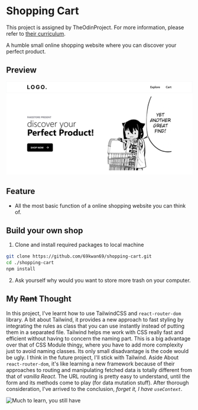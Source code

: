 # Shopping Cart

This project is assigned by TheOdinProject. For more information, please refer to [their curriculum](https://www.theodinproject.com/lessons/node-path-react-new-shopping-cart).

A humble small online shopping website where you can discover your perfect product.

## Preview

![Screenshot](./screenshot.png)

## Feature

- All the most basic function of a online shopping website you can think of.

## Build your own shop

1. Clone and install required packages to local machine

```bash
git clone https://github.com/69kwan69/shopping-cart.git
cd ./shopping-cart
npm install
```

2. Ask yourself why would you want to store more trash on your computer.

## My ~~Rant~~ Thought

In this project, I've learnt how to use TailwindCSS and `react-router-dom` library. A bit about Tailwind, it provides a new approach to fast styling by integrating the rules as class that you can use instantly instead of putting them in a separated file. Tailwind helps me work with CSS really fast and efficient without having to concern the naming part. This is a big advantage over that of CSS Module thingy, where you have to add more complexity just to avoid naming classes. Its only small disadvantage is the code would be ugly. I think in the future project, I'll stick with Tailwind. Aside About `react-router-dom`, it's like learning a new framework because of their approaches to routing and manipulating fetched data is totally different from that of _vanilla React_. The URL routing is pretty easy to understand, until the form and its methods come to play (for data mutation stuff). After thorough consideration, I've arrived to the conclusion, _forget it, I have `useContext`_.

![Much to learn, you still have](https://lh4.googleusercontent.com/proxy/GjDLFCjZ0-vk-JuNqnIdX8QNVvx-m4dpe4PhWKBnyUPZF6S3dB6UwOoOkTvpZzLqc8_3FF4OEns3YVk5RgSnitOzqCs0X5lmIyP2q_OwIapk3rbflk5qyq9BbCMTiOW46_Ev9-msMTfhv6vlFzAJaYz4ZDv2nIk)
